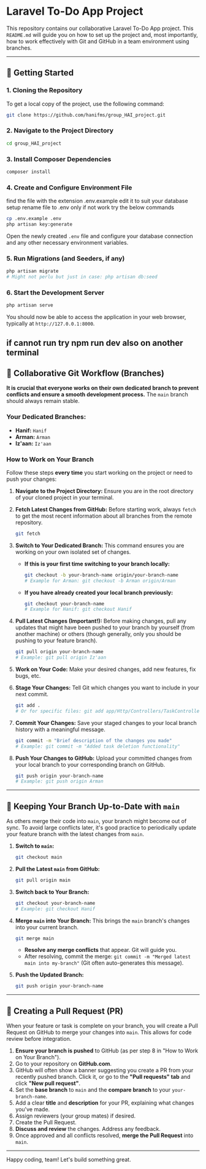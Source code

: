 # Laravel To-Do App Project

This repository contains our collaborative Laravel To-Do App project. This `README.md` will guide you on how to set up the project and, most importantly, how to work effectively with Git and GitHub in a team environment using branches.

---

## 🚀 Getting Started

### 1. Cloning the Repository

To get a local copy of the project, use the following command:

```bash
git clone https://github.com/hanifms/group_HAI_project.git
````

### 2\. Navigate to the Project Directory

```bash
cd group_HAI_project
```

### 3\. Install Composer Dependencies

```bash
composer install
```

### 4\. Create and Configure Environment File

find the file with the extension .env.example
edit it to suit your database setup
rename file to .env only
if not work try the below commands
```bash
cp .env.example .env
php artisan key:generate
```

Open the newly created `.env` file and configure your database connection and any other necessary environment variables.

### 5\. Run Migrations (and Seeders, if any)

```bash
php artisan migrate
# Might not perlu but just in case: php artisan db:seed
```

### 6\. Start the Development Server

```bash
php artisan serve
```

You should now be able to access the application in your web browser, typically at `http://127.0.0.1:8000`.

if cannot run try npm run dev also on another terminal
-----

## 🤝 Collaborative Git Workflow (Branches)

**It is crucial that everyone works on their own dedicated branch to prevent conflicts and ensure a smooth development process.** The `main` branch should always remain stable.

### Your Dedicated Branches:

  * **Hanif:** `Hanif`
  * **Arman:** `Arman`
  * **Iz'aan:** `Iz'aan`

### How to Work on Your Branch

Follow these steps **every time** you start working on the project or need to push your changes:

1.  **Navigate to the Project Directory:**
    Ensure you are in the root directory of your cloned project in your terminal.

2.  **Fetch Latest Changes from GitHub:**
    Before starting work, always `fetch` to get the most recent information about all branches from the remote repository.

    ```bash
    git fetch
    ```

3.  **Switch to Your Dedicated Branch:**
    This command ensures you are working on your own isolated set of changes.

      * **If this is your first time switching to your branch locally:**
        ```bash
        git checkout -b your-branch-name origin/your-branch-name
        # Example for Arman: git checkout -b Arman origin/Arman
        ```
      * **If you have already created your local branch previously:**
        ```bash
        git checkout your-branch-name
        # Example for Hanif: git checkout Hanif
        ```

4.  **Pull Latest Changes (Important\!):**
    Before making changes, pull any updates that might have been pushed to your branch by yourself (from another machine) or others (though generally, only you should be pushing to your feature branch).

    ```bash
    git pull origin your-branch-name
    # Example: git pull origin Iz'aan
    ```

5.  **Work on Your Code:**
    Make your desired changes, add new features, fix bugs, etc.

6.  **Stage Your Changes:**
    Tell Git which changes you want to include in your next commit.

    ```bash
    git add .
    # Or for specific files: git add app/Http/Controllers/TaskController.php
    ```

7.  **Commit Your Changes:**
    Save your staged changes to your local branch history with a meaningful message.

    ```bash
    git commit -m "Brief description of the changes you made"
    # Example: git commit -m "Added task deletion functionality"
    ```

8.  **Push Your Changes to GitHub:**
    Upload your committed changes from your local branch to your corresponding branch on GitHub.

    ```bash
    git push origin your-branch-name
    # Example: git push origin Arman
    ```

-----

## 🔄 Keeping Your Branch Up-to-Date with `main`

As others merge their code into `main`, your branch might become out of sync. To avoid large conflicts later, it's good practice to periodically update your feature branch with the latest changes from `main`.

1.  **Switch to `main`:**

    ```bash
    git checkout main
    ```

2.  **Pull the Latest `main` from GitHub:**

    ```bash
    git pull origin main
    ```

3.  **Switch back to Your Branch:**

    ```bash
    git checkout your-branch-name
    # Example: git checkout Hanif
    ```

4.  **Merge `main` into Your Branch:**
    This brings the `main` branch's changes into your current branch.

    ```bash
    git merge main
    ```

      * **Resolve any merge conflicts** that appear. Git will guide you.
      * After resolving, commit the merge: `git commit -m "Merged latest main into my-branch"` (Git often auto-generates this message).

5.  **Push the Updated Branch:**

    ```bash
    git push origin your-branch-name
    ```

-----

## 🚀 Creating a Pull Request (PR)

When your feature or task is complete on your branch, you will create a Pull Request on GitHub to merge your changes into `main`. This allows for code review before integration.

1.  **Ensure your branch is pushed** to GitHub (as per step 8 in "How to Work on Your Branch").
2.  Go to your repository on **GitHub.com**.
3.  GitHub will often show a banner suggesting you create a PR from your recently pushed branch. Click it, or go to the **"Pull requests" tab** and click **"New pull request"**.
4.  Set the **base branch** to `main` and the **compare branch** to your `your-branch-name`.
5.  Add a clear **title** and **description** for your PR, explaining what changes you've made.
6.  Assign reviewers (your group mates) if desired.
7.  Create the Pull Request.
8.  **Discuss and review** the changes. Address any feedback.
9.  Once approved and all conflicts resolved, **merge the Pull Request** into `main`.

-----

Happy coding, team\! Let's build something great.

```
```
